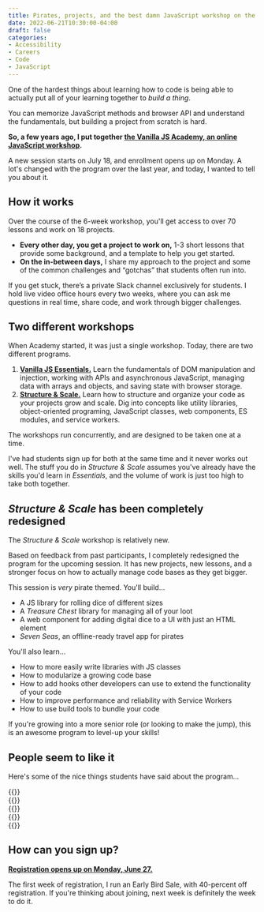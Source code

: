 ```yaml
---
title: Pirates, projects, and the best damn JavaScript workshop on the interweb
date: 2022-06-21T10:30:00-04:00
draft: false
categories:
- Accessibility
- Careers
- Code
- JavaScript
---
```


One of the hardest things about learning how to code is being able to actually put all of your learning together to _build a thing_.

You can memorize JavaScript methods and browser API and understand the fundamentals, but building a project from scratch is hard.

**So, a few years ago, I put together [the Vanilla JS Academy, an online JavaScript workshop](https://vanillajsacademy.com).**

A new session starts on July 18, and enrollment opens up on Monday. A lot's changed with the program over the last year, and today, I wanted to tell you about it.

## How it works

Over the course of the 6-week workshop, you'll get access to over 70 lessons and work on 18 projects.

- **Every other day, you get a project to work on,** 1-3 short lessons that provide some background, and a template to help you get started.
- **On the in-between days,** I share my approach to the project and some of the common challenges and “gotchas” that students often run into.

If you get stuck, there’s a private Slack channel exclusively for students. I hold live video office hours every two weeks, where you can ask me questions in real time, share code, and work through bigger challenges.

## Two different workshops

When Academy started, it was just a single workshop. Today, there are two different programs.

1. **[Vanilla JS Essentials.](https://vanillajsacademy.com/essentials/)** Learn the fundamentals of DOM manipulation and injection, working with APIs and asynchronous JavaScript, managing data with arrays and objects, and saving state with browser storage.
2. **[Structure & Scale.](https://vanillajsacademy.com/advanced/)** Learn how to structure and organize your code as your projects grow and scale. Dig into concepts like utility libraries, object-oriented programing, JavaScript classes, web components, ES modules, and service workers.

The workshops run concurrently, and are designed to be taken one at a time. 

I've had students sign up for both at the same time and it never works out well. The stuff you do in _Structure & Scale_ assumes you've already have the skills you'd learn in _Essentials_, and the volume of work is just too high to take both together.

## _Structure & Scale_ has been completely redesigned

The _Structure & Scale_ workshop is relatively new.

Based on feedback from past participants, I completely redesigned the program for the upcoming session. It has new projects, new lessons, and a stronger focus on how to actually manage code bases as they get bigger.

This session is _very_ pirate themed. You'll build...

- A JS library for rolling dice of different sizes
- A _Treasure Chest_ library for managing all of your loot
- A web component for adding digital dice to a UI with just an HTML element
- _Seven Seas_, an offline-ready travel app for pirates

You'll also learn...

- How to more easily write libraries with JS classes
- How to modularize a growing code base
- How to add hooks other developers can use to extend the functionality of your code
- How to improve performance and reliability with Service Workers
- How to use build tools to bundle your code

If you're growing into a more senior role (or looking to make the jump), this is an awesome program to level-up your skills!

## People seem to like it

Here's some of the nice things students have said about the program...

<div class="margin-bottom">{{<testimonial for="lauraKalbag" photo="true">}}</div>
<div class="margin-bottom">{{<testimonial for="benRudolph" photo="true">}}</div>
<div class="margin-bottom">{{<testimonial for="leticiaOneill2" photo="true">}}</div>
<div class="margin-bottom">{{<testimonial for="walterJenkins" photo="true">}}</div>
<div class="margin-bottom">{{<testimonial for="mariaBlair" photo="true">}}</div>

## How can you sign up?

**[Registration opens up on Monday, June 27.](https://vanillajsacademy.com)**

The first week of registration, I run an Early Bird Sale, with 40-percent off registration. If you're thinking about joining, next week is definitely the week to do it.